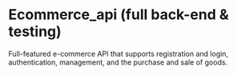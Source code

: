 # Ecommerce_api (full back-end & testing)
Full-featured e-commerce API that supports registration and login, authentication, management, and the purchase and sale of goods.
